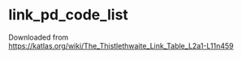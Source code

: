 # link_pd_code_list
Downloaded from https://katlas.org/wiki/The_Thistlethwaite_Link_Table_L2a1-L11n459
